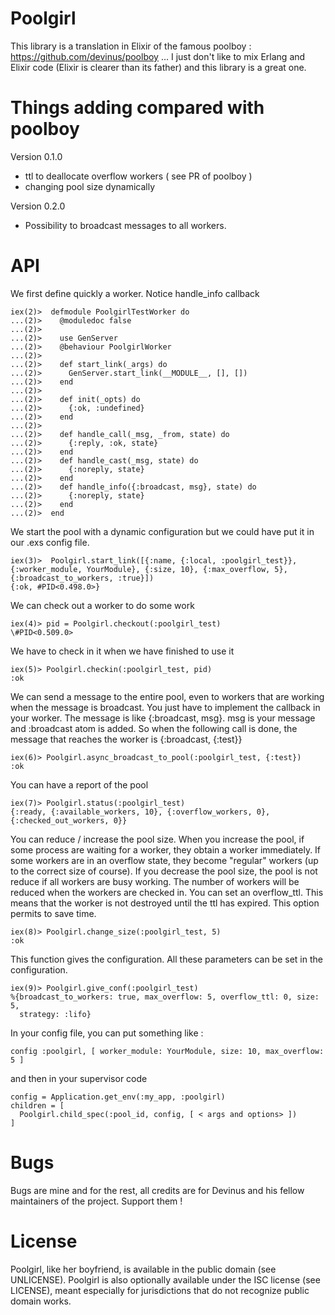 # Poolgirl

This library is a translation in Elixir of the famous poolboy : https://github.com/devinus/poolboy ... 
I just don't like to mix Erlang and Elixir code (Elixir is clearer than its father) and this library is a great one.

# Things adding compared with poolboy

Version 0.1.0
* ttl to deallocate overflow workers ( see PR of poolboy )
* changing pool size dynamically

Version 0.2.0
* Possibility to broadcast messages to all workers.

# API
We first define quickly a worker. Notice handle_info callback
<pre><code>iex(2)>  defmodule PoolgirlTestWorker do
...(2)>    @moduledoc false
...(2)>
...(2)>    use GenServer
...(2)>    @behaviour PoolgirlWorker
...(2)>
...(2)>    def start_link(_args) do
...(2)>      GenServer.start_link(__MODULE__, [], [])
...(2)>    end
...(2)>
...(2)>    def init(_opts) do
...(2)>      {:ok, :undefined}
...(2)>    end
...(2)>
...(2)>    def handle_call(_msg, _from, state) do
...(2)>      {:reply, :ok, state}
...(2)>    end
...(2)>    def handle_cast(_msg, state) do
...(2)>      {:noreply, state}
...(2)>    end
...(2)>    def handle_info({:broadcast, msg}, state) do
...(2)>      {:noreply, state}
...(2)>    end
...(2)>  end
</pre></code>
We start the pool with a dynamic configuration but we could have put it 
in our <env>.exs config file.
<pre><code>iex(3)>  Poolgirl.start_link([{:name, {:local, :poolgirl_test}}, 
{:worker_module, YourModule}, {:size, 10}, {:max_overflow, 5}, 
{:broadcast_to_workers, :true}])
{:ok, #PID<0.498.0>}
</pre></code>
We can check out a worker to do some work
<pre><code>iex(4)> pid = Poolgirl.checkout(:poolgirl_test)
\#PID<0.509.0>
</pre></code>

We have to check in it when we have finished to use it
<pre><code>iex(5)> Poolgirl.checkin(:poolgirl_test, pid)
:ok
</pre></code>
We can send a message to the entire pool, even to workers that are 
working when the message is broadcast. You just have to implement the
callback in your worker. The message is like {:broadcast, msg}. msg is 
your message and :broadcast atom is added. So when the following call is
done, the message that reaches the worker is {:broadcast, {:test}}
<pre><code>iex(6)> Poolgirl.async_broadcast_to_pool(:poolgirl_test, {:test})
:ok
</pre></code>
You can have a report of the pool
<pre><code>iex(7)> Poolgirl.status(:poolgirl_test)
{:ready, {:available_workers, 10}, {:overflow_workers, 0}, {:checked_out_workers, 0}}
</pre></code>
You can reduce / increase the pool size. When you increase the pool, if 
some process are waiting for a worker, they obtain a worker immediately. 
If some workers are in an overflow state, they become "regular" workers 
(up to the correct size of course). 
If you decrease the pool size, the pool is not reduce if all workers are
busy working. The number of workers will be reduced when the workers are
checked in. You can set an overflow_ttl. This means that the worker is 
not destroyed until the ttl has expired. This option permits to save time.
<pre><code>iex(8)> Poolgirl.change_size(:poolgirl_test, 5)
:ok
</pre></code>
This function gives the configuration. All these parameters can be set in
the configuration.
<pre><code>iex(9)> Poolgirl.give_conf(:poolgirl_test)     
%{broadcast_to_workers: true, max_overflow: 5, overflow_ttl: 0, size: 5,
  strategy: :lifo}
</code></pre>
In your config file, you can put something like :
<pre><code>config :poolgirl, [ worker_module: YourModule, size: 10, max_overflow: 5 ] </code></pre>
and then in your supervisor code
<pre><code>config = Application.get_env(:my_app, :poolgirl)
children = [
  Poolgirl.child_spec(:pool_id, config, [ < args and options> ])
]
</pre></code>



# Bugs
Bugs are mine and for the rest, all credits are for Devinus and his fellow maintainers of the project. Support them ! 

# License

Poolgirl, like her boyfriend, is available in the public domain (see UNLICENSE). Poolgirl is also optionally available under the ISC license (see LICENSE), meant especially for jurisdictions that do not recognize public domain works.